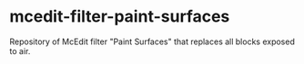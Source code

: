 # mcedit-filter-paint-surfaces
Repository of McEdit filter "Paint Surfaces" that replaces all blocks exposed to air.
